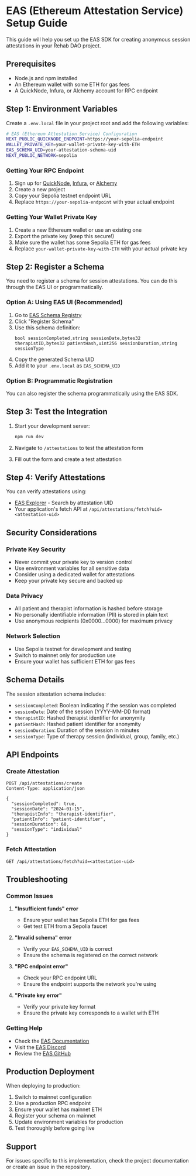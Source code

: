 # EAS (Ethereum Attestation Service) Setup Guide

This guide will help you set up the EAS SDK for creating anonymous session attestations in your Rehab DAO project.

## Prerequisites

- Node.js and npm installed
- An Ethereum wallet with some ETH for gas fees
- A QuickNode, Infura, or Alchemy account for RPC endpoint

## Step 1: Environment Variables

Create a `.env.local` file in your project root and add the following variables:

```bash
# EAS (Ethereum Attestation Service) Configuration
NEXT_PUBLIC_QUICKNODE_ENDPOINT=https://your-sepolia-endpoint
WALLET_PRIVATE_KEY=your-wallet-private-key-with-ETH
EAS_SCHEMA_UID=your-attestation-schema-uid
NEXT_PUBLIC_NETWORK=sepolia
```

### Getting Your RPC Endpoint

1. Sign up for [QuickNode](https://quicknode.com/), [Infura](https://infura.io/), or [Alchemy](https://alchemy.com/)
2. Create a new project
3. Copy your Sepolia testnet endpoint URL
4. Replace `https://your-sepolia-endpoint` with your actual endpoint

### Getting Your Wallet Private Key

1. Create a new Ethereum wallet or use an existing one
2. Export the private key (keep this secure!)
3. Make sure the wallet has some Sepolia ETH for gas fees
4. Replace `your-wallet-private-key-with-ETH` with your actual private key

## Step 2: Register a Schema

You need to register a schema for session attestations. You can do this through the EAS UI or programmatically.

### Option A: Using EAS UI (Recommended)

1. Go to [EAS Schema Registry](https://easscan.org/schemas)
2. Click "Register Schema"
3. Use this schema definition:
   ```
   bool sessionCompleted,string sessionDate,bytes32 therapistID,bytes32 patientHash,uint256 sessionDuration,string sessionType
   ```
4. Copy the generated Schema UID
5. Add it to your `.env.local` as `EAS_SCHEMA_UID`

### Option B: Programmatic Registration

You can also register the schema programmatically using the EAS SDK.

## Step 3: Test the Integration

1. Start your development server:
   ```bash
   npm run dev
   ```

2. Navigate to `/attestations` to test the attestation form

3. Fill out the form and create a test attestation

## Step 4: Verify Attestations

You can verify attestations using:

- [EAS Explorer](https://easscan.org/) - Search by attestation UID
- Your application's fetch API at `/api/attestations/fetch?uid=<attestation-uid>`

## Security Considerations

### Private Key Security
- Never commit your private key to version control
- Use environment variables for all sensitive data
- Consider using a dedicated wallet for attestations
- Keep your private key secure and backed up

### Data Privacy
- All patient and therapist information is hashed before storage
- No personally identifiable information (PII) is stored in plain text
- Use anonymous recipients (0x0000...0000) for maximum privacy

### Network Selection
- Use Sepolia testnet for development and testing
- Switch to mainnet only for production use
- Ensure your wallet has sufficient ETH for gas fees

## Schema Details

The session attestation schema includes:

- `sessionCompleted`: Boolean indicating if the session was completed
- `sessionDate`: Date of the session (YYYY-MM-DD format)
- `therapistID`: Hashed therapist identifier for anonymity
- `patientHash`: Hashed patient identifier for anonymity
- `sessionDuration`: Duration of the session in minutes
- `sessionType`: Type of therapy session (individual, group, family, etc.)

## API Endpoints

### Create Attestation
```
POST /api/attestations/create
Content-Type: application/json

{
  "sessionCompleted": true,
  "sessionDate": "2024-01-15",
  "therapistInfo": "therapist-identifier",
  "patientInfo": "patient-identifier",
  "sessionDuration": 60,
  "sessionType": "individual"
}
```

### Fetch Attestation
```
GET /api/attestations/fetch?uid=<attestation-uid>
```

## Troubleshooting

### Common Issues

1. **"Insufficient funds" error**
   - Ensure your wallet has Sepolia ETH for gas fees
   - Get test ETH from a Sepolia faucet

2. **"Invalid schema" error**
   - Verify your `EAS_SCHEMA_UID` is correct
   - Ensure the schema is registered on the correct network

3. **"RPC endpoint error"**
   - Check your RPC endpoint URL
   - Ensure the endpoint supports the network you're using

4. **"Private key error"**
   - Verify your private key format
   - Ensure the private key corresponds to a wallet with ETH

### Getting Help

- Check the [EAS Documentation](https://docs.attest.sh/)
- Visit the [EAS Discord](https://discord.gg/attest)
- Review the [EAS GitHub](https://github.com/ethereum-attestation-service)

## Production Deployment

When deploying to production:

1. Switch to mainnet configuration
2. Use a production RPC endpoint
3. Ensure your wallet has mainnet ETH
4. Register your schema on mainnet
5. Update environment variables for production
6. Test thoroughly before going live

## Support

For issues specific to this implementation, check the project documentation or create an issue in the repository.
